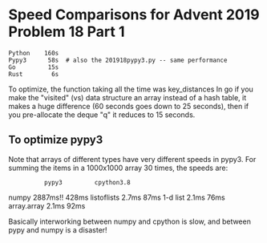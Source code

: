 # Speed Comparisons for Advent 2019 Problem 18 Part 1

    Python    160s
    Pypy3      58s  # also the 201918pypy3.py -- same performance
    Go         15s
    Rust        6s

To optimize, the function taking all the time was key_distances
In go if you make the "visited" (vs) data structure an array
instead of a hash table, it makes a huge difference (60 seconds
goes down to 25 seconds), then if you pre-allocate the deque "q"
it reduces to 15 seconds.

## To optimize pypy3

Note that arrays of different types have very different speeds
in pypy3.  For summing the items in a 1000x1000 array 30 times,
the speeds are:

              pypy3         cpython3.8
numpy         2887ms!!        428ms
listoflists   2.7ms           87ms
1-d list      2.1ms           76ms
array.array   2.1ms           92ms

Basically interworking between numpy and cpython is slow,
and between pypy and numpy is a disaster!

